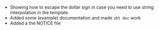 * Showing how to escape the dollar sign in case you need to use string interpolation in the template
* Added some (example) documentation and made `sbt doc` work
* Added a the NOTICE file